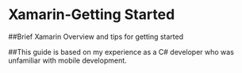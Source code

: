 # Xamarin-Getting Started

##Brief Xamarin Overview and tips for getting started 


##This guide is based on my experience as a C# developer who was unfamiliar with mobile development.
